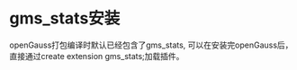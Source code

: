 # gms_stats安装

openGauss打包编译时默认已经包含了gms_stats, 可以在安装完openGauss后，直接通过create extension gms_stats;加载插件。
